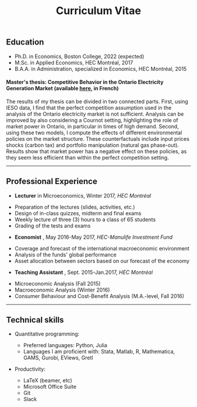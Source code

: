﻿---
layout: archive
title: "Curriculum Vitae"
permalink: /cv/
author_profile: true
redirect_from:
  - /resume
---

## Education

* Ph.D. in Economics, Boston College, 2022 (expected)
* M.Sc. in Applied Economics, HEC Montréal, 2017
* B.A.A. in Administration, specialized in Economics, HEC Montréal, 2015

#### Master's thesis: Competitive Behavior in the Ontario Electricity Generation Market (available [here](http://biblos.hec.ca/biblio/memoires/m2017NO48.pdf), in French)

The results of my thesis can be divided in two connected parts. First, using IESO data, I find that the perfect competition assumption used in the analysis of the Ontario electricity market is not sufficient. Analysis can be improved by also considering a Cournot setting, highlighting the role of market power in Ontario, in particular in times of high demand. Second, using these two models, I compute the effects of different environmental policies on the market structure. These counterfactuals include input prices shocks (carbon tax) and portfolio manipulation (natural gas phase-out). Results show that market power has a negative effect on these policies, as they seem less efficient than within the perfect competition setting.

------

## Professional Experience

 * **Lecturer** in Microeconomics, Winter 2017, *HEC Montréal*
  - Preparation of the lectures (slides, activities, etc.)
  - Design of in-class quizzes, midterm and final exams
  - Weekly lecture of three (3) hours to a class of 65 students
  - Grading of the tests and exams


 * **Economist** , May 2016-May 2017, *HEC-Manulife Investment Fund*
  - Coverage and forecast of the international macroeconomic environment
  - Analysis of the funds' global performance
  - Asset allocation between sectors based on our forecast of the economy


 * **Teaching Assistant** , Sept. 2015-Jan.2017, *HEC Montréal*
  - Microeconomic Analysis (Fall 2015)
  - Macroeconomic Analysis (Winter 2016)
  - Consumer Behaviour and Cost-Benefit Analysis (M.A.-level, Fall 2016)

------

## Technical skills

- Quantitative programming:
  - Preferred languages: Python, Julia
  - Languages I am proficient with: Stata, Matlab, R, Mathematica, GAMS, Gurobi, EViews, Gretl


- Productivity:
  - LaTeX (beamer, etc)
  - Microsoft Office Suite
  - Git
  - Slack
